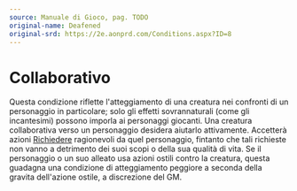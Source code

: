 ```yaml
---
source: Manuale di Gioco, pag. TODO
original-name: Deafened
original-srd: https://2e.aonprd.com/Conditions.aspx?ID=8
---
```


# Collaborativo

Questa condizione riflette l'atteggiamento di una creatura nei confronti di un
personaggio in particolare; solo gli effetti sovrannaturali (come gli
incantesimi) possono imporla ai personaggi giocanti. Una creatura collaborativa
verso un personaggio desidera aiutarlo attivamente. Accetterà azioni
[Richiedere](/azioni/abilita/richiedere) ragionevoli da quel personaggio,
fintanto che tali richieste non vanno a detrimento dei suoi scopi o della sua
qualità di vita. Se il personaggio o un suo alleato usa azioni ostili contro la
creatura, questa guadagna una condizione di atteggiamento peggiore a seconda
della gravita dell'azione ostile, a discrezione del GM.
